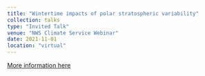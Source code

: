 ```yaml
---
title: "Wintertime impacts of polar stratospheric variability"
collection: talks
type: "Invited Talk"
venue: "NWS Climate Service Webinar"
date: 2021-11-01
location: "virtual"
---
```


[More information here](https://www.weather.gov/media/climateservices/Seminars/Seminar%202021-11-16%2C%20Wintertime%20Impacts%20of%20Stratospheric%20Variability.pdf)
